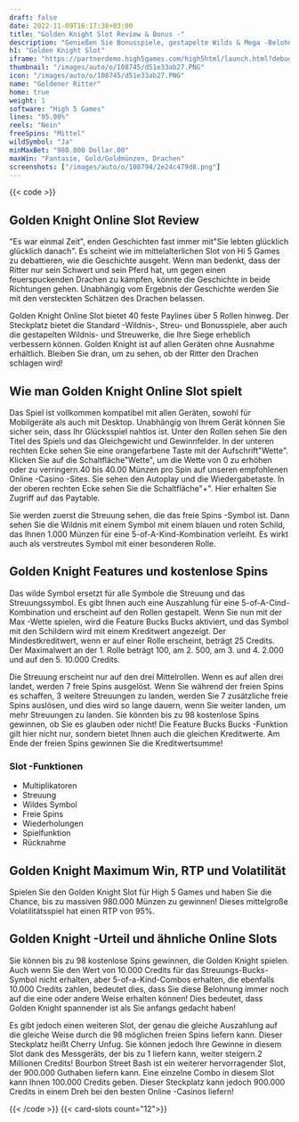 ```yaml
---
draft: false
date: 2022-11-09T16:17:38+03:00
title: "Golden Knight Slot Review & Bonus -"
description: "Genießen Sie Bonusspiele, gestapelte Wilds & Mega -Belohnungen im Golden Knight Slot von High 5 Games. Unsere Bewertung umfasst Funktionen, Volatilität und mehr! Lesen Sie unten, um zu gewinnen!"
h1: "Golden Knight Slot"
iframe: "https://partnerdemo.high5games.com/high5html/launch.html?debug=true&slamEnabled=on&slamWaitTime=0&playMode=R&currencyCode=USD&languageCode=en&siteId=FlashLobby&engine=default&quality=HIGH&userId=tester43168933&gameID=1040"
thumbnail: "/images/auto/o/108745/d51e33ab27.PNG"
icon: "/images/auto/o/108745/d51e33ab27.PNG"
name: "Goldener Ritter"
home: true
weight: 1
software: "High 5 Games"
lines: "95.00%"
reels: "Nein"
freeSpins: "Mittel"
wildSymbol: "Ja"
minMaxBet: "980.000 Dollar.00"
maxWin: "Fantasie, Gold/Goldmünzen, Drachen"
screenshots: ["/images/auto/o/108794/2e24c479d8.png"]
---
```


{{< code >}}<h2>Golden Knight Online Slot Review</h2><p>"Es war einmal Zeit", enden Geschichten fast immer mit"Sie lebten glücklich glücklich danach". Es scheint wie im mittelalterlichen Slot von Hi 5 Games zu debattieren, wie die Geschichte ausgeht. Wenn man bedenkt, dass der Ritter nur sein Schwert und sein Pferd hat, um gegen einen feuerspuckenden Drachen zu kämpfen, könnte die Geschichte in beide Richtungen gehen. Unabhängig vom Ergebnis der Geschichte werden Sie mit den versteckten Schätzen des Drachen belassen.</p><p>Golden Knight Online Slot bietet 40 feste Paylines über 5 Rollen hinweg. Der Steckplatz bietet die Standard -Wildnis-, Streu- und Bonusspiele, aber auch die gestapelten Wildnis- und Streuwerke, die Ihre Siege erheblich verbessern können. Golden Knight ist auf allen Geräten ohne Ausnahme erhältlich. Bleiben Sie dran, um zu sehen, ob der Ritter den Drachen schlagen wird!</p><h2>Wie man Golden Knight Online Slot spielt</h2><p>Das Spiel ist vollkommen kompatibel mit allen Geräten, sowohl für Mobilgeräte als auch mit Desktop. Unabhängig von Ihrem Gerät können Sie sicher sein, dass Ihr Glücksspiel nahtlos ist. Unter den Rollen sehen Sie den Titel des Spiels und das Gleichgewicht und Gewinnfelder. In der unteren rechten Ecke sehen Sie eine orangefarbene Taste mit der Aufschrift"Wette". Klicken Sie auf die Schaltfläche"Wette", um die Wette von 0 zu erhöhen oder zu verringern.40 bis 40.00 Münzen pro Spin auf unseren empfohlenen Online -Casino -Sites. Sie sehen den Autoplay und die Wiedergabetaste. In der oberen rechten Ecke sehen Sie die Schaltfläche"+". Hier erhalten Sie Zugriff auf das Paytable.</p><p>Sie werden zuerst die Streuung sehen, die das freie Spins -Symbol ist. Dann sehen Sie die Wildnis mit einem Symbol mit einem blauen und roten Schild, das Ihnen 1.000 Münzen für eine 5-of-A-Kind-Kombination verleiht. Es wirkt auch als verstreutes Symbol mit einer besonderen Rolle.</p><h2>Golden Knight Features und kostenlose Spins</h2><p>Das wilde Symbol ersetzt für alle Symbole die Streuung und das Streuungssymbol. Es gibt Ihnen auch eine Auszahlung für eine 5-of-A-Cind-Kombination und erscheint auf den Rollen gestapelt. Wenn Sie nun mit der Max -Wette spielen, wird die Feature Bucks Bucks aktiviert, und das Symbol mit den Schildern wird mit einem Kreditwert angezeigt. Der Mindestkreditwert, wenn er auf einer Rolle erscheint, beträgt 25 Credits. Der Maximalwert an der 1. Rolle beträgt 100, am 2. 500, am 3. und 4. 2.000 und auf den 5. 10.000 Credits.</p><p>Die Streuung erscheint nur auf den drei Mittelrollen. Wenn es auf allen drei landet, werden 7 freie Spins ausgelöst. Wenn Sie während der freien Spins es schaffen, 3 weitere Streuungen zu landen, werden Sie 7 zusätzliche freie Spins auslösen, und dies wird so lange dauern, wenn Sie weiter landen, um mehr Streuungen zu landen. Sie könnten bis zu 98 kostenlose Spins gewinnen, ob Sie es glauben oder nicht! Die Feature Bucks Bucks -Funktion gilt hier nicht nur, sondern bietet Ihnen auch die gleichen Kreditwerte. Am Ende der freien Spins gewinnen Sie die Kreditwertsumme!</p><h3>
Slot -Funktionen</h3><ul>
<li></span>
Multiplikatoren</li>
<li></span>
Streuung</li>
<li></span>
Wildes Symbol</li>
<li></span>
Freie Spins</li>
<li></span>
Wiederholungen</li>
<li></span>
Spielfunktion</li>
<li></span>
Rücknahme</li></ul><h2>Golden Knight Maximum Win, RTP und Volatilität</h2><p>Spielen Sie den Golden Knight Slot für High 5 Games und haben Sie die Chance, bis zu massiven 980.000 Münzen zu gewinnen! Dieses mittelgroße Volatilitätsspiel hat einen RTP von 95%.</p><h2>Golden Knight -Urteil und ähnliche Online Slots</h2><p>Sie können bis zu 98 kostenlose Spins gewinnen, die Golden Knight spielen. Auch wenn Sie den Wert von 10.000 Credits für das Streuungs-Bucks-Symbol nicht erhalten, aber 5-of-a-Kind-Combos erhalten, die ebenfalls 10.000 Credits zahlen, bedeutet dies, dass Sie diese Belohnung immer noch auf die eine oder andere Weise erhalten können! Dies bedeutet, dass Golden Knight spannender ist als Sie anfangs gedacht haben!</p><p>Es gibt jedoch einen weiteren Slot, der genau die gleiche Auszahlung auf die gleiche Weise durch die 98 möglichen freien Spins liefern kann. Dieser Steckplatz heißt Cherry Unfug. Sie können jedoch Ihre Gewinne in diesem Slot dank des Messgeräts, der bis zu 1 liefern kann, weiter steigern.2 Millionen Credits!
Bourbon Street Bash ist ein weiterer hervorragender Slot, der 900.000 Guthaben liefern kann. Eine einzelne Combo in diesem Slot kann Ihnen 100.000 Credits geben. Dieser Steckplatz kann jedoch 900.000 Credits in einem Dreh bei den besten Online -Casinos liefern!</p>{{< /code >}}
{{< card-slots count="12">}}